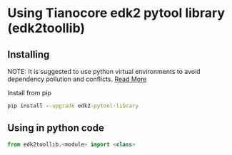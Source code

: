 # Using Tianocore edk2 pytool library (edk2toollib)

## Installing

NOTE: It is suggested to use python virtual environments to avoid dependency pollution and conflicts. [Read More](https://docs.python.org/3/library/venv.html)

Install from pip

```cmd 
pip install --upgrade edk2-pytool-library
```

## Using in python code

```python
from edk2toollib.<module> import <class>
```
